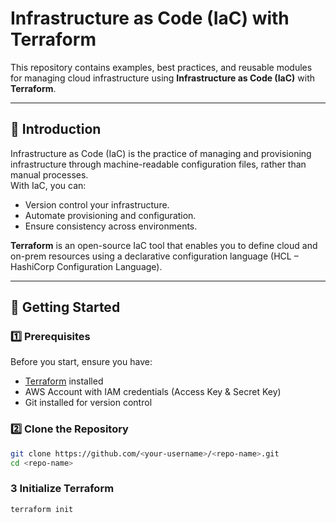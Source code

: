 # Infrastructure as Code (IaC) with Terraform

This repository contains examples, best practices, and reusable modules for managing cloud infrastructure using **Infrastructure as Code (IaC)** with **Terraform**.

---

## 📌 Introduction

Infrastructure as Code (IaC) is the practice of managing and provisioning infrastructure through machine-readable configuration files, rather than manual processes.  
With IaC, you can:
- Version control your infrastructure.
- Automate provisioning and configuration.
- Ensure consistency across environments.

**Terraform** is an open-source IaC tool that enables you to define cloud and on-prem resources using a declarative configuration language (HCL – HashiCorp Configuration Language).

---

## 🚀 Getting Started

### 1️⃣ Prerequisites
Before you start, ensure you have:
- [Terraform](https://developer.hashicorp.com/terraform/downloads) installed
- AWS Account with IAM credentials (Access Key & Secret Key)
- Git installed for version control

### 2️⃣ Clone the Repository
```bash
git clone https://github.com/<your-username>/<repo-name>.git
cd <repo-name>
```

### 3  Initialize Terraform
```bash
terraform init
```



